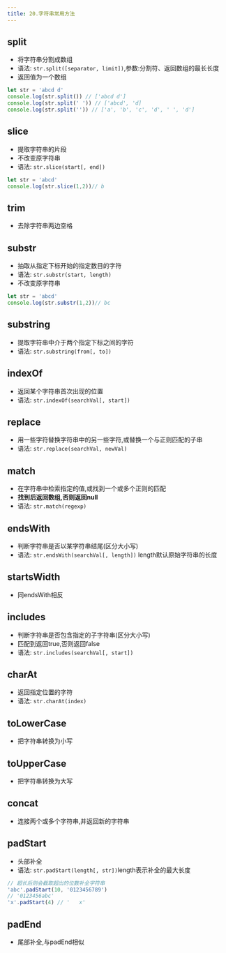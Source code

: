 ```yaml
---
title: 20.字符串常用方法
---
```

## split
- 将字符串分割成数组
- 语法: `str.split([separator, limit])`,参数:分割符、返回数组的最长长度
- 返回值为一个数组
```js
let str = 'abcd d'
console.log(str.split()) // ['abcd d']
console.log(str.split(' ')) // ['abcd', 'd]
console.log(str.split('')) // ['a', 'b', 'c', 'd', ' ', 'd']
```
## slice
- 提取字符串的片段
- 不改变原字符串
- 语法: `str.slice(start[, end])`
```js
let str = 'abcd'
console.log(str.slice(1,2))// b
```
## trim
- 去除字符串两边空格
## substr
- 抽取从指定下标开始的指定数目的字符
- 语法: `str.substr(start, length)`
- 不改变原字符串
```js
let str = 'abcd'
console.log(str.substr(1,2))// bc
```
## substring
- 提取字符串中介于两个指定下标之间的字符
- 语法: `str.substring(from[, to])`
## indexOf
- 返回某个字符串首次出现的位置
- 语法: `str.indexOf(searchVal[, start])`
## replace
- 用一些字符替换字符串中的另一些字符,或替换一个与正则匹配的子串
- 语法: `str.replace(searchVal, newVal)`
## match
- 在字符串中检索指定的值,或找到一个或多个正则的匹配
- **找到后返回数组,否则返回null**
- 语法: `str.match(regexp)`
## endsWith
- 判断字符串是否以某字符串结尾(区分大小写)
- 语法: `str.endsWith(searchVal[, length])` length默认原始字符串的长度
## startsWidth
- 同endsWith相反
## includes
- 判断字符串是否包含指定的子字符串(区分大小写)
- 匹配到返回true,否则返回false
- 语法: `str.includes(searchVal[, start])`
## charAt
- 返回指定位置的字符
- 语法: `str.charAt(index)`
## toLowerCase
- 把字符串转换为小写
## toUpperCase
- 把字符串转换为大写
## concat
- 连接两个或多个字符串,并返回新的字符串
## padStart
- 头部补全
- 语法: `str.padStart(length[, str])`length表示补全的最大长度
```js
// 超长后则会截取超出的位数补全字符串
'abc'.padStart(10, '0123456789')
// '0123456abc'
'x'.padStart(4) // '   x'
```
## padEnd
- 尾部补全,与padEnd相似